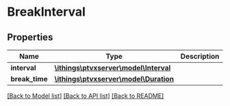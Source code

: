 # BreakInterval

## Properties
Name | Type | Description | Notes
------------ | ------------- | ------------- | -------------
**interval** | [**\ithings\ptvxserver\model\Interval**](Interval.md) |  | 
**break_time** | [**\ithings\ptvxserver\model\Duration**](Duration.md) |  | 

[[Back to Model list]](../../README.md#documentation-for-models) [[Back to API list]](../../README.md#documentation-for-api-endpoints) [[Back to README]](../../README.md)


